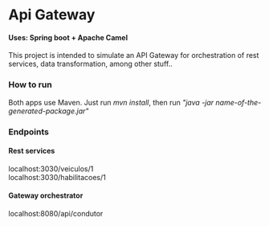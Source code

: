 # Api Gateway
#### Uses: Spring boot + Apache Camel

This project is intended to simulate an API Gateway for orchestration of rest services, data transformation, among other stuff..

### How to run 
Both apps use Maven. Just run *mvn install*, then run *"java -jar name-of-the-generated-package.jar"*


### Endpoints

#### Rest services
localhost:3030/veiculos/1 <br/>
localhost:3030/habilitacoes/1


#### Gateway orchestrator
localhost:8080/api/condutor

